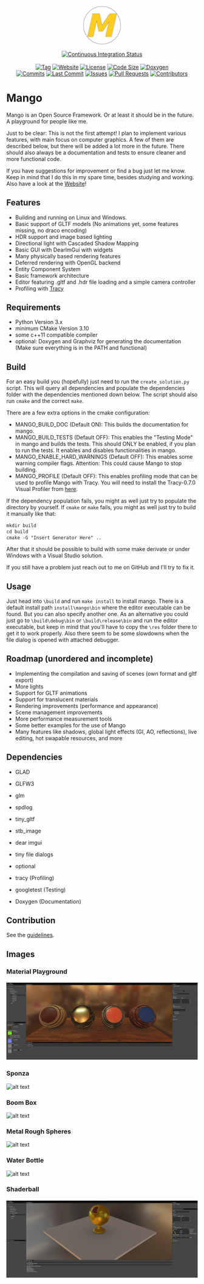 <p align="center">
  <img src="res/textures/logo.png" width="20%">
</p>
<p align="center">
  <a href="https://github.com/Paul-Hi/Mango/actions?query=workflow%3A%22Continuous+Integration%22"><img alt="Continuous Integration Status" src="https://github.com/Paul-Hi/Mango/workflows/Continuous%20Integration/badge.svg"></a>
  <br>
  <br>
  <a href="https://github.com/Paul-Hi/Mango"><img alt="Tag" src="https://img.shields.io/github/tag/Paul-Hi/Mango.svg"></a>
  <a href="https://paul-hi.github.io/Mango/"><img alt="Website" src="https://img.shields.io/website-up-down-green-red/http/shields.io.svg"></a>
  <a href="https://github.com/Paul-Hi/Mango/blob/master/LICENSE"><img alt="License" src="https://badgen.net/github/license/Paul-Hi/Mango"></a>
  <a href="https://img.shields.io/github/languages/code-size/Paul-Hi/Mango.svg"><img alt="Code Size" src="https://img.shields.io/github/languages/code-size/Paul-Hi/Mango.svg"></a>
  <a href="https://www.doxygen.nl/index.html"><img alt="Doxygen" src="https://img.shields.io/badge/document-doxygen-brightgreen"></a>
  <br>
  <a href="https://github.com/Paul-Hi/Mango/graphs/commit-activity"><img alt="Commits" src="https://badgen.net/github/commits/Paul-Hi/Mango"></a>
  <a href="https://github.com/Paul-Hi/Mango/graphs/commit-activity"><img alt="Last Commit" src="https://badgen.net/github/last-commit/Paul-Hi/Mango"></a>
  <a href="https://github.com/Paul-Hi/Mango/issues/"><img alt="Issues" src="https://img.shields.io/github/issues/Paul-Hi/Mango.svg"></a>
  <a href="https://github.com/Paul-Hi/Mango/pull/"><img alt="Pull Requests" src="https://img.shields.io/github/issues-pr/Paul-Hi/Mango.svg"></a>
  <a href="https://github.com/Paul-Hi/Mango/graphs/contributors"><img alt="Contributors" src="https://img.shields.io/github/contributors/Paul-Hi/Mango.svg"></a>
</p>

# Mango

Mango is an Open Source Framework. Or at least it should be in the future.
A playground for people like me.

Just to be clear: This is not the first attempt!
I plan to implement various features, with main focus on computer graphics.
A few of them are described below, but there will be added a lot more in the future.
There should also always be a documentation and tests to ensure cleaner and more functional code.

If you have suggestions for improvement or find a bug just let me know.
Keep in mind that I do this in my spare time, besides studying and working.
Also have a look at the [Website](https://paul-hi.github.io/Mango/)!

## Features

* Building and running on Linux and Windows.
* Basic support of GLTF models (No animations yet, some features missing, no draco encoding)
* HDR support and image based lighting
* Directional light with Cascaded Shadow Mapping
* Basic GUI with DearImGui with widgets
* Many physically based rendering features
* Deferred rendering with OpenGL backend
* Entity Component System
* Basic framework architecture
* Editor featuring .gltf and .hdr file loading and a simple camera controller
* Profiling with [Tracy](https://github.com/wolfpld/tracy)

## Requirements

* Python Version 3.x
* minimum CMake Version 3.10
* some c++11 compatible compiler
* optional: Doxygen and Graphviz for generating the documentation (Make sure everything is in the PATH and functional)

## Build

For an easy build you (hopefully) just need to run the ```create_solution.py``` script.
This will query all dependencies and populate the dependencies folder with the dependencies mentioned down below.
The script should also run ```cmake``` and the correct ```make```.

There are a few extra options in the cmake configuration:
* MANGO_BUILD_DOC (Default ON): This builds the documentation for mango.
* MANGO_BUILD_TESTS (Default OFF): This enables the "Testing Mode" in mango and builds the tests. This should ONLY be enabled, if you plan to run the tests. It enables and disables functionalities in mango.
* MANGO_ENABLE_HARD_WARNINGS (Default OFF): This enables some warning compiler flags. Attention: This could cause Mango to stop building.
* MANGO_PROFILE (Default OFF): This enables profiling mode that can be used to profile Mango with Tracy. You will need to install the Tracy-0.7.0 Visual Profiler from [here](https://github.com/wolfpld/tracy/releases/tag/v0.7).

If the dependency population fails, you might as well just try to populate the directory by yourself.
If ```cmake``` or ```make``` fails, you might as well just try to build it manually like that:

```console
mkdir build
cd build
cmake -G "Insert Generator Here" ..
```

After that it should be possible to build with some make derivate or under Windows with a Visual Studio solution.

If you still have a problem just reach out to me on GitHub and I'll try to fix it.

## Usage

Just head into ```\build``` and run ```make install``` to install mango.
There is a default install path ```install\mango\bin``` where the editor executable can be found. But you can also specify another one.
As an alternative you could just go to ```\build\debug\bin``` or ```\build\release\bin``` and run the editor executable, but keep in mind that you'll have to copy the ```\res``` folder there to get it to work properly. Also there seem to be some slowdowns when the file dialog is opened with attached debugger.

## Roadmap (unordered and incomplete)

* Implementing the compilation and saving of scenes (own format and gltf export)
* More lights
* Support for GLTF animations
* Support for translucent materials
* Rendering improvements (performance and appearance)
* Scene management improvements
* More performance measurement tools
* Some better examples for the use of Mango
* Many features like shadows, global light effects (GI, AO, reflections), live editing, hot swapable resources, and more

## Dependencies

* GLAD
* GLFW3
* glm
* spdlog
* tiny_gltf
* stb_image
* dear imgui
* tiny file dialogs
* optional

* tracy (Profiling)
* googletest (Testing)
* Doxygen (Documentation)

## Contribution
See the [guidelines](https://github.com/Paul-Hi/Mango/blob/master/CONTRIBUTING.md).

## Images
### Material Playground
![alt text](https://github.com/Paul-Hi/Mango/blob/master/show/material_playground.png "Material Playground")
### Sponza
![alt text](https://github.com/Paul-Hi/Mango/blob/master/show/sponza.png "Sponza")
### Boom Box
![alt text](https://github.com/Paul-Hi/Mango/blob/master/show/boom_box.png "Boom Box")
### Metal Rough Spheres
![alt text](https://github.com/Paul-Hi/Mango/blob/master/show/metal_rough_spheres.png "Metal Rough Spheres")
### Water Bottle
![alt text](https://github.com/Paul-Hi/Mango/blob/master/show/water_bottle.png "Water Bottle")
### Shaderball
![alt text](https://github.com/Paul-Hi/Mango/blob/master/show/shaderball.png "Shaderball")

